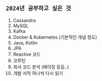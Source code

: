 ## `2024년 공부하고 싶은 것`

1. Cassandra
2. MySQL
3. Kafka
4. Docker & Kubernetes (기본적인 개념 정도)
5. Java, Kotlin
6. JPA
7. Reactive 코드
8. 코루틴
9. 회사 코드 분석 (페이징 등등..)
10. 개발 서적 하나씩 다시 읽기